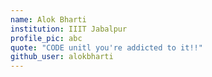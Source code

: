 ```yaml
---
name: Alok Bharti
institution: IIIT Jabalpur
profile_pic: abc
quote: "CODE unitl you're addicted to it!!"
github_user: alokbharti
---
```

